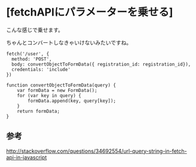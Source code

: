 # [fetchAPIにパラメーターを乗せる]
こんな感じで乗せます。

ちゃんとコンバートしなきゃいけないみたいですね。

```
fetch('/user', {
  method: 'POST',
  body: convertObjectToFormData({ registration_id: registration_id}),
  credentials: 'include'
})

function convertObjectToFormData(query) {
    var formData = new FormData();
    for (var key in query) {
        formData.append(key, query[key]);
    }
    return formData;
}
```

## 参考
http://stackoverflow.com/questions/34692554/url-query-string-in-fetch-api-in-javascript
